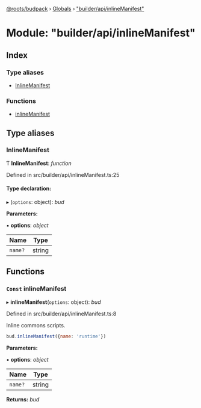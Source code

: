 [@roots/budpack](../README.md) › [Globals](../globals.md) › ["builder/api/inlineManifest"](_builder_api_inlinemanifest_.md)

# Module: "builder/api/inlineManifest"

## Index

### Type aliases

* [InlineManifest](_builder_api_inlinemanifest_.md#inlinemanifest)

### Functions

* [inlineManifest](_builder_api_inlinemanifest_.md#const-inlinemanifest)

## Type aliases

###  InlineManifest

Ƭ **InlineManifest**: *function*

Defined in src/builder/api/inlineManifest.ts:25

#### Type declaration:

▸ (`options`: object): *bud*

**Parameters:**

▪ **options**: *object*

Name | Type |
------ | ------ |
`name?` | string |

## Functions

### `Const` inlineManifest

▸ **inlineManifest**(`options`: object): *bud*

Defined in src/builder/api/inlineManifest.ts:8

Inline commons scripts.

```js
bud.inlineManifest({name: 'runtime'})
```

**Parameters:**

▪ **options**: *object*

Name | Type |
------ | ------ |
`name?` | string |

**Returns:** *bud*
